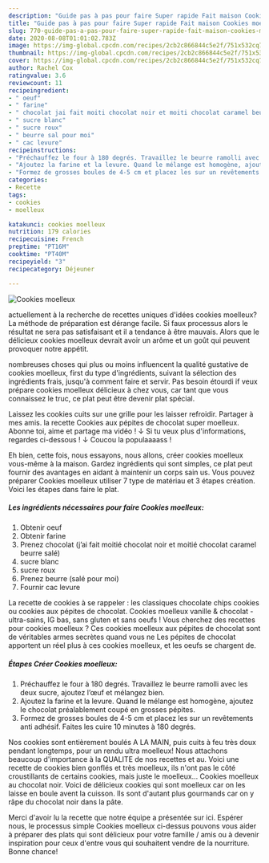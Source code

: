 ```yaml
---
description: "Guide pas à pas pour faire Super rapide Fait maison Cookies moelleux"
title: "Guide pas à pas pour faire Super rapide Fait maison Cookies moelleux"
slug: 770-guide-pas-a-pas-pour-faire-super-rapide-fait-maison-cookies-moelleux
date: 2020-08-08T01:01:02.783Z
image: https://img-global.cpcdn.com/recipes/2cb2c866844c5e2f/751x532cq70/cookies-moelleux-photo-principale-de-la-recette.jpg
thumbnail: https://img-global.cpcdn.com/recipes/2cb2c866844c5e2f/751x532cq70/cookies-moelleux-photo-principale-de-la-recette.jpg
cover: https://img-global.cpcdn.com/recipes/2cb2c866844c5e2f/751x532cq70/cookies-moelleux-photo-principale-de-la-recette.jpg
author: Rachel Cox
ratingvalue: 3.6
reviewcount: 11
recipeingredient:
- " oeuf"
- " farine"
- " chocolat jai fait moiti chocolat noir et moiti chocolat caramel beurre sal"
- " sucre blanc"
- " sucre roux"
- " beurre sal pour moi"
- " cac levure"
recipeinstructions:
- "Préchauffez le four à 180 degrés. Travaillez le beurre ramolli avec les deux sucre, ajoutez l’œuf et mélangez bien."
- "Ajoutez la farine et la levure. Quand le mélange est homogène, ajoutez le chocolat préalablement coupé en grosses pépites."
- "Formez de grosses boules de 4-5 cm et placez les sur un revêtements anti adhésif. Faites les cuire 10 minutes à 180 degrés."
categories:
- Recette
tags:
- cookies
- moelleux

katakunci: cookies moelleux 
nutrition: 179 calories
recipecuisine: French
preptime: "PT16M"
cooktime: "PT40M"
recipeyield: "3"
recipecategory: Déjeuner

---
```



![Cookies moelleux](https://img-global.cpcdn.com/recipes/2cb2c866844c5e2f/751x532cq70/cookies-moelleux-photo-principale-de-la-recette.jpg)

actuellement à la recherche de recettes uniques d'idées cookies moelleux? La méthode de préparation est dérange facile. Si faux processus alors le résultat ne sera pas satisfaisant et il a tendance à être mauvais. Alors que le délicieux cookies moelleux devrait avoir un arôme et un goût qui peuvent provoquer notre appétit.

nombreuses choses qui plus ou moins influencent la qualité gustative de cookies moelleux, first du type d'ingrédients, suivant la sélection des ingrédients frais, jusqu'à comment faire et servir. Pas besoin étourdi if veux prépare cookies moelleux délicieux à chez vous, car tant que vous connaissez le truc, ce plat peut être devenir plat spécial.

Laissez les cookies cuits sur une grille pour les laisser refroidir. Partager à mes amis. la recette Cookies aux pépites de chocolat super moelleux. Abonne toi, aime et partage ma vidéo ! ↓ Si tu veux plus d&#39;informations, regardes ci-dessous ! ↓ Coucou la populaaaass !


Eh bien, cette fois, nous essayons, nous allons, créer cookies moelleux vous-même à la maison. Gardez ingrédients qui sont simples, ce plat peut fournir des avantages en aidant à maintenir un corps sain us. Vous pouvez préparer Cookies moelleux utiliser 7 type de matériau et 3 étapes création. Voici les étapes dans faire le plat.

<!--inarticleads1-->

##### Les ingrédients nécessaires pour faire Cookies moelleux:

1. Obtenir  oeuf
1. Obtenir  farine
1. Prenez  chocolat (j’ai fait moitié chocolat noir et moitié chocolat caramel beurre salé)
1.   sucre blanc
1.   sucre roux
1. Prenez  beurre (salé pour moi)
1. Fournir  cac levure


La recette de cookies à se rappeler : les classiques chocolate chips cookies ou cookies aux pépites de chocolat. Cookies moelleux vanille &amp; chocolat - ultra-sains, IG bas, sans gluten et sans oeufs ! Vous cherchez des recettes pour cookies moelleux ? Ces cookies moelleux aux pépites de chocolat sont de véritables armes secrètes quand vous ne Les pépites de chocolat apportent un réel plus à ces cookies moelleux, et les oeufs se chargent de. 

<!--inarticleads2-->

##### Étapes Créer Cookies moelleux:

1. Préchauffez le four à 180 degrés. Travaillez le beurre ramolli avec les deux sucre, ajoutez l’œuf et mélangez bien.
1. Ajoutez la farine et la levure. Quand le mélange est homogène, ajoutez le chocolat préalablement coupé en grosses pépites.
1. Formez de grosses boules de 4-5 cm et placez les sur un revêtements anti adhésif. Faites les cuire 10 minutes à 180 degrés.


Nos cookies sont entièrement boulés A LA MAIN, puis cuits à feu très doux pendant longtemps, pour un rendu ultra moelleux! Nous attachons beaucoup d&#39;importance à la QUALITE de nos recettes et au. Voici une recette de cookies bien gonflés et très moelleux, ils n&#39;ont pas le côté croustillants de certains cookies, mais juste le moelleux… Cookies moelleux au chocolat noir. Voici de délicieux cookies qui sont moelleux car on les laisse en boule avent la cuisson. Ils sont d&#39;autant plus gourmands car on y râpe du chocolat noir dans la pâte. 


Merci d'avoir lu la recette que notre équipe a présentée sur ici. Espérer nous, le processus simple Cookies moelleux ci-dessus pouvons vous aider à préparer des plats qui sont délicieux pour votre famille / amis ou à devenir inspiration pour ceux d'entre vous qui souhaitent vendre de la nourriture. Bonne chance!
